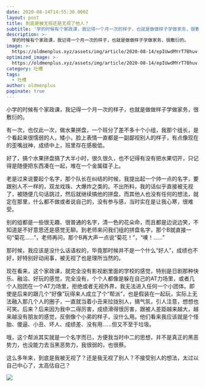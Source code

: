 ```yaml
---
date: 2020-08-14T14:55:30.000Z
layout: post
title: 到底是被无视还是无视了他人？
subtitle: '学的时候有个家政课，我记得一个月一次的样子，也就是做做样子学做家务，很敷衍的。'
description: >-
  学的时候有个家政课，我记得一个月一次的样子，也就是做做样子学做家务，很敷衍的。
image: >-
  https://oldmenplus.xyz/assets/img/article/2020-08-14/epIUwdMYrT7Bhuv.jpg
optimized_image: >-
  https://oldmenplus.xyz/assets/img/article/2020-08-14/epIUwdMYrT7Bhuv.jpg
category: 吐槽
tags:
  - 吐槽
author: oldmenplus
paginate: true
---
```


小学的时候有个家政课，我记得一个月一次的样子，也就是做做样子学做家务，很敷衍的。

有一次，也仅此一次，做水果拼盘，一个班分了差不多十个小组，我那个组长，是个看起来很懦弱的人，矮小，脸上表情一直都是一副鄙视别人的样子，有点像现在的歪嘴战神，成绩中上，班里存在感极低。

好了，搞个水果拼盘搞了大半小时，很久很久，也不记得有没有把水果切开，只记得是随便把东西凑在一起，堆在一个金属碟子上。

老是过来说要起个名字，那个队长在纠结的时候，我提出起一个帅一点的名字，要跟别人不一样的，双龙戏珠、大爆炸之类的。不出所料，我的话似乎直接被无视了，被随便几句话跳过，然后就继续搞他的拼盘，而其他人也没有任何的想法，就定在那里，什么都不做或者说自己的，没有参与感，当时实在是让我心寒，很难受。

别的组都是一些很无趣、很普通的名字，清一色的花朵命，而且都是边说边笑，不知道是不好意思还是感觉无聊。到老师来问我们组的拼盘名字，那个B就直接一句“菊花......”，老师再问，那个B再大声一点说“菊花！”，“噢！......”

那时候，我应该是没什么话语权的，毕竟那时候并不是一个什么“好人”，成绩也不好，好特别好动闹事，被无视了也是理所当然的。

现在看来，这个家政课，就完全没有影视剧里面的学校的感觉，特别是日剧那种快乐、融洽、好玩的感觉，完全没有，个个人都像是躲在自己的AT力场里，或者几个人抱团在一个AT力场里，拒绝或者无视外界，我无法进入任何一个小团体。即使是后来的跟几个“好像”玩得来人成立了个“帮派”，也是假装在一起玩，实际上无法融入那几个人的圈子，一直就当着小丑来拉拢别人，搞气氛，引人注意，想想也可笑。后来？后来因为我中二得厉害，成绩滑得很厉害，跟被人差距越来越大，越来越没有朋友的感觉，反倒像个小弟的样子，没什么用。他们看来我应该就是个怪胎、傻逼、小丑、坏人、成绩差、没有用......但又不至于垃圾。

哦，这个帮派其实就是一个名字而已，方便我当时中二的思想，并不是真正的黑恶势力，也没能力去当黑恶势力，我很弱的，也很蔡。

这么多年来，到底是我被无视了？还是我无视了别人？不接受别人的想法，太过以自己中心了，太高估自己？

![](https://oldmenplus.xyz/assets/img/article/2020-08-14/SiF5tZNy6pV8K3X.png)
